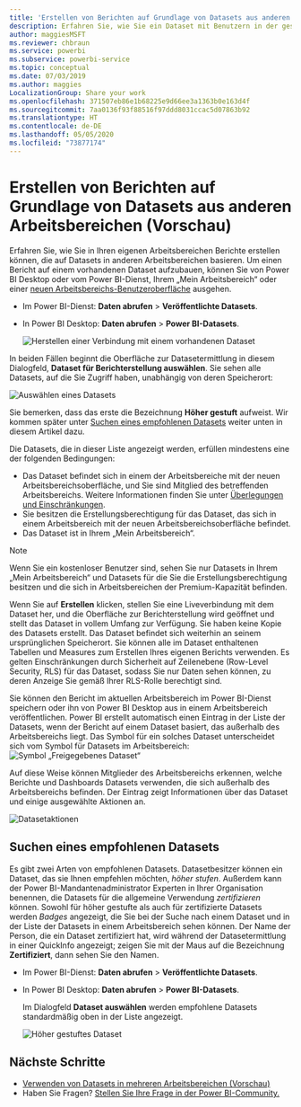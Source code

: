 ```yaml
---
title: 'Erstellen von Berichten auf Grundlage von Datasets aus anderen Arbeitsbereichen (Vorschau): Power BI'
description: Erfahren Sie, wie Sie ein Dataset mit Benutzern in der gesamten Organisation teilen können. Dann können diese in ihren eigenen Arbeitsbereichen Berichte erstellen, die auf Ihrem Dataset basieren.
author: maggiesMSFT
ms.reviewer: chbraun
ms.service: powerbi
ms.subservice: powerbi-service
ms.topic: conceptual
ms.date: 07/03/2019
ms.author: maggies
LocalizationGroup: Share your work
ms.openlocfilehash: 371507eb86e1b68225e9d66ee3a1363b0e163d4f
ms.sourcegitcommit: 7aa0136f93f88516f97ddd8031ccac5d07863b92
ms.translationtype: HT
ms.contentlocale: de-DE
ms.lasthandoff: 05/05/2020
ms.locfileid: "73877174"
---
```

# <a name="create-reports-based-on-datasets-from-different-workspaces-preview"></a>Erstellen von Berichten auf Grundlage von Datasets aus anderen Arbeitsbereichen (Vorschau)

Erfahren Sie, wie Sie in Ihren eigenen Arbeitsbereichen Berichte erstellen können, die auf Datasets in anderen Arbeitsbereichen basieren. Um einen Bericht auf einem vorhandenen Dataset aufzubauen, können Sie von Power BI Desktop oder vom Power BI-Dienst, Ihrem „Mein Arbeitsbereich“ oder einer [neuen Arbeitsbereichs-Benutzeroberfläche](service-create-the-new-workspaces.md) ausgehen.

- Im Power BI-Dienst: **Daten abrufen** > **Veröffentlichte Datasets**.
- In Power BI Desktop: **Daten abrufen** > **Power BI-Datasets**.

    ![Herstellen einer Verbindung mit einem vorhandenen Dataset](media/service-datasets-across-workspaces/power-bi-connect-dataset-pk.png)
   
In beiden Fällen beginnt die Oberfläche zur Datasetermittlung in diesem Dialogfeld, **Dataset für Berichterstellung auswählen**. Sie sehen alle Datasets, auf die Sie Zugriff haben, unabhängig von deren Speicherort:

![Auswählen eines Datasets](media/service-datasets-across-workspaces/power-bi-select-dataset.png)

Sie bemerken, dass das erste die Bezeichnung **Höher gestuft** aufweist. Wir kommen später unter [Suchen eines empfohlenen Datasets](#find-an-endorsed-dataset) weiter unten in diesem Artikel dazu.

Die Datasets, die in dieser Liste angezeigt werden, erfüllen mindestens eine der folgenden Bedingungen:

- Das Dataset befindet sich in einem der Arbeitsbereiche mit der neuen Arbeitsbereichsoberfläche, und Sie sind Mitglied des betreffenden Arbeitsbereichs. Weitere Informationen finden Sie unter [Überlegungen und Einschränkungen](service-datasets-across-workspaces.md#considerations-and-limitations).
- Sie besitzen die Erstellungsberechtigung für das Dataset, das sich in einem Arbeitsbereich mit der neuen Arbeitsbereichsoberfläche befindet.
- Das Dataset ist in Ihrem „Mein Arbeitsbereich“.

> [!NOTE]
> Wenn Sie ein kostenloser Benutzer sind, sehen Sie nur Datasets in Ihrem „Mein Arbeitsbereich“ und Datasets für die Sie die Erstellungsberechtigung besitzen und die sich in Arbeitsbereichen der Premium-Kapazität befinden.

Wenn Sie auf **Erstellen** klicken, stellen Sie eine Liveverbindung mit dem Dataset her, und die Oberfläche zur Berichterstellung wird geöffnet und stellt das Dataset in vollem Umfang zur Verfügung. Sie haben keine Kopie des Datasets erstellt. Das Dataset befindet sich weiterhin an seinem ursprünglichen Speicherort. Sie können alle im Dataset enthaltenen Tabellen und Measures zum Erstellen Ihres eigenen Berichts verwenden. Es gelten Einschränkungen durch Sicherheit auf Zeilenebene (Row-Level Security, RLS) für das Dataset, sodass Sie nur Daten sehen können, zu deren Anzeige Sie gemäß Ihrer RLS-Rolle berechtigt sind.

Sie können den Bericht im aktuellen Arbeitsbereich im Power BI-Dienst speichern oder ihn von Power BI Desktop aus in einem Arbeitsbereich veröffentlichen. Power BI erstellt automatisch einen Eintrag in der Liste der Datasets, wenn der Bericht auf einem Dataset basiert, das außerhalb des Arbeitsbereichs liegt. Das Symbol für ein solches Dataset unterscheidet sich vom Symbol für Datasets im Arbeitsbereich: ![Symbol „Freigegebenes Dataset“](media/service-datasets-discover-across-workspaces/power-bi-shared-dataset-icon.png)

Auf diese Weise können Mitglieder des Arbeitsbereichs erkennen, welche Berichte und Dashboards Datasets verwenden, die sich außerhalb des Arbeitsbereichs befinden. Der Eintrag zeigt Informationen über das Dataset und einige ausgewählte Aktionen an.

![Datasetaktionen](media/service-datasets-across-workspaces/power-bi-dataset-actions.png)

## <a name="find-an-endorsed-dataset"></a>Suchen eines empfohlenen Datasets

Es gibt zwei Arten von empfohlenen Datasets. Datasetbesitzer können ein Dataset, das sie Ihnen empfehlen möchten, *höher stufen*. Außerdem kann der Power BI-Mandantenadministrator Experten in Ihrer Organisation benennen, die Datasets für die allgemeine Verwendung *zertifizieren* können. Sowohl für höher gestufte als auch für zertifizierte Datasets werden *Badges* angezeigt, die Sie bei der Suche nach einem Dataset und in der Liste der Datasets in einem Arbeitsbereich sehen können. Der Name der Person, die ein Dataset zertifiziert hat, wird während der Datasetermittlung in einer QuickInfo angezeigt; zeigen Sie mit der Maus auf die Bezeichnung **Zertifiziert**, dann sehen Sie den Namen.

- Im Power BI-Dienst: **Daten abrufen** > **Veröffentlichte Datasets**.
- In Power BI Desktop: **Daten abrufen** > **Power BI-Datasets**.

    Im Dialogfeld **Dataset auswählen** werden empfohlene Datasets standardmäßig oben in der Liste angezeigt. 

    ![Höher gestuftes Dataset](media/service-datasets-certify-promote/power-bi-dataset-promoted.png)

## <a name="next-steps"></a>Nächste Schritte

- [Verwenden von Datasets in mehreren Arbeitsbereichen (Vorschau)](service-datasets-across-workspaces.md)
- Haben Sie Fragen? [Stellen Sie Ihre Frage in der Power BI-Community.](https://community.powerbi.com/)
